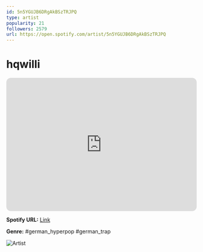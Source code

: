 ```yaml
---
id: 5n5YGUJB6DRgAkBSzTRJPQ
type: artist
popularity: 21
followers: 2579
url: https://open.spotify.com/artist/5n5YGUJB6DRgAkBSzTRJPQ
---
```

# hqwilli

<iframe style="border-radius:12px" src="https://open.spotify.com/embed/artist/5n5YGUJB6DRgAkBSzTRJPQ" width="100%" height="352" frameBorder="0" allowfullscreen="" allow="autoplay; clipboard-write; encrypted-media; fullscreen; picture-in-picture" loading="lazy"></iframe>

**Spotify URL:** [Link](https://open.spotify.com/artist/5n5YGUJB6DRgAkBSzTRJPQ)

**Genre:**  #german_hyperpop #german_trap

![Artist](https://i.scdn.co/image/ab6761610000e5eb0bc5cdc30b2f8803b604965d)
